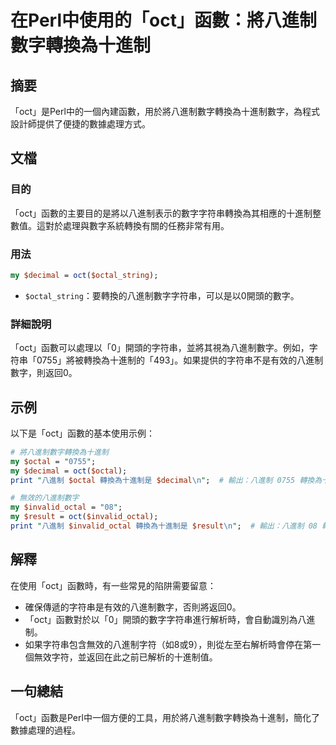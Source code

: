 <!--
Meta Description: # 在Perl中使用的「oct」函數：將八進制數字轉換為十進制 ## 摘要 「oct」是Perl中的一個內建函數，用於將八進制數字轉換為十進制數字，為程式設計師提供了便捷的數據處理方式。 ## 文檔 ### 目的 「oct」函數的主要目的是將以八進制表示的數字字符串轉換為其相應的十進制整數值。這對於...
Meta Keywords: oct, 八進制, 轉換為十進制是, perl, decimal
-->

# 在Perl中使用的「oct」函數：將八進制數字轉換為十進制

## 摘要
「oct」是Perl中的一個內建函數，用於將八進制數字轉換為十進制數字，為程式設計師提供了便捷的數據處理方式。

## 文檔
### 目的
「oct」函數的主要目的是將以八進制表示的數字字符串轉換為其相應的十進制整數值。這對於處理與數字系統轉換有關的任務非常有用。

### 用法
```perl
my $decimal = oct($octal_string);
```
- `$octal_string`：要轉換的八進制數字字符串，可以是以0開頭的數字。

### 詳細說明
「oct」函數可以處理以「0」開頭的字符串，並將其視為八進制數字。例如，字符串「0755」將被轉換為十進制的「493」。如果提供的字符串不是有效的八進制數字，則返回0。

## 示例
以下是「oct」函數的基本使用示例：

```perl
# 將八進制數字轉換為十進制
my $octal = "0755";
my $decimal = oct($octal);
print "八進制 $octal 轉換為十進制是 $decimal\n";  # 輸出：八進制 0755 轉換為十進制是 493
```

```perl
# 無效的八進制數字
my $invalid_octal = "08";
my $result = oct($invalid_octal);
print "八進制 $invalid_octal 轉換為十進制是 $result\n";  # 輸出：八進制 08 轉換為十進制是 0
```

## 解釋
在使用「oct」函數時，有一些常見的陷阱需要留意：
- 確保傳遞的字符串是有效的八進制數字，否則將返回0。
- 「oct」函數對於以「0」開頭的數字字符串進行解析時，會自動識別為八進制。
- 如果字符串包含無效的八進制字符（如8或9），則從左至右解析時會停在第一個無效字符，並返回在此之前已解析的十進制值。

## 一句總結
「oct」函數是Perl中一個方便的工具，用於將八進制數字轉換為十進制，簡化了數據處理的過程。